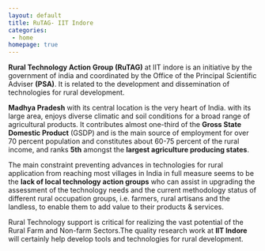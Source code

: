 ```yaml
---
layout: default
title: RuTAG- IIT Indore
categories:
 - home
homepage: true
---
```



**Rural Technology Action Group (RuTAG)** at IIT indore is an initiative by the government of india and coordinated by the Office of the Principal Scientific Adviser **(PSA)**.  It is related to the development and dissemination of technologies for rural development.

**Madhya Pradesh** with its central location is the very heart of India. with its large area, enjoys diverse climatic and soil conditions for a broad range of agricultural products. It contributes almost one-third of the **Gross State Domestic Product** (GSDP) and is the main source of employment for over 70 percent population and constitutes about 60-75 percent of the rural income, and ranks **5th** amongst the **largest agriculture producing states**.
     
The main constraint preventing advances in technologies for rural application from reaching most villages in India in full measure seems to be the **lack of local technology action groups** who can assist in upgrading the assessment of the technology needs and the current methodology status of different rural occupation groups, i.e. farmers, rural artisans and the landless, to enable them to add value to their products & services.
    
Rural Technology support is critical for realizing the vast potential of the Rural Farm and Non-farm Sectors.The quality research work at **IIT Indore** will certainly help develop tools and technologies for rural development.

